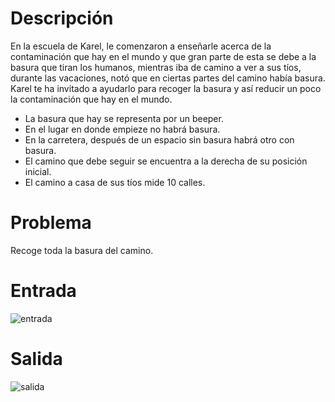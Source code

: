 # Descripción

En la escuela de Karel, le comenzaron a enseñarle acerca de la contaminación que hay en el mundo y que gran parte de esta se debe a la basura que tiran los humanos, mientras iba de camino a ver a sus tíos, durante las vacaciones, notó que en ciertas partes del camino había basura. Karel te ha invitado a ayudarlo para recoger la basura y así reducir un poco la contaminación que hay en el mundo.
* La basura que hay se representa por un beeper.
* En el lugar en donde empieze no habrá basura.
* En la carretera, después de un espacio sin basura habrá otro con basura.
* El camino que debe seguir se encuentra a la derecha de su posición inicial.
* El camino a casa de sus tíos mide 10 calles.

# Problema

Recoge toda la basura del camino.

# Entrada

![entrada](entrada.png)

# Salida

![salida](salida.png)
